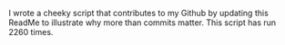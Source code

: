 I wrote a cheeky script that contributes to my Github by updating this ReadMe to illustrate why more than commits matter. This script has run 2260 times.